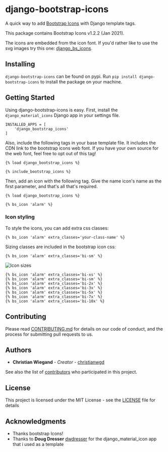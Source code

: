 # django-bootstrap-icons

A quick way to add [Bootstrap Icons](https://icons.getbootstrap.com) with Django template tags.

This package contains Bootstrap Icons v1.2.2 (Jan 2021). 

The icons are embedded from the icon font. If you'd rather like to use the svg images try this one: [django_bs_icons](https://github.com/mattburlage/django_bs_icons). 

## Installing

`django-bootstrap-icons` can be found on pypi. Run `pip install django-bootstrap-icons` to install the package on your machine.

## Getting Started

Using django-bootstrap-icons is easy. First, install the `django_material_icons` Django app in your settings file.

```
INSTALLED_APPS = [
    'django_bootstrap_icons'
]
```

Also, include the following tags in your base template file. It includes the CDN link to the bootstrap icons web font. If you have your own source for the web font, feel free to opt out of this tag!
```
{% load django_bootstrap_icons %}

{% include_bootstrap_icons %}
```

Then, add an icon with the following tag. Give the name icon's name as the first parameter, and that's all that's required.
```
{% load django_bootstrap_icons %}

{% bs_icon 'alarm' %}
```

### Icon styling

To style the icons, you can add extra css classes:

```
{% bs_icon 'alarm' extra_classes='your-class-name' %}
```

Sizing classes are included in the bootstrap icon css:

```
{% bs_icon 'alarm' extra_classes='bi-sm' %}
```

![Icon sizes](https://github.com/christianwgd/django-bootstrap-icons/blob/master/django_bootstrap_icons/static/img/icon-sizes.png "Icon sizes")

```
{% bs_icon 'alarm' extra_classes='bi-xs' %}
{% bs_icon 'alarm' extra_classes='bi-sm' %}
{% bs_icon 'alarm' extra_classes='bi-2x' %}
{% bs_icon 'alarm' extra_classes='bi-3x' %}
{% bs_icon 'alarm' extra_classes='bi-5x' %}
{% bs_icon 'alarm' extra_classes='bi-7x' %}
{% bs_icon 'alarm' extra_classes='bi-10x' %}
```



## Contributing

Please read [CONTRIBUTING.md](https://github.com/christianwgd/django-bootstrap-icons/blob/master/CONTRIBUTING.md) for details on our code of conduct, and the process for submitting pull requests to us.

## Authors

* **Christian Wiegand** - *Creator* - [christianwgd](https://github.com/christianwgd)

See also the list of [contributors](https://github.com/christianwgd/django-bootstrap-icons/blob/master/CONTRIBUTORS.md) who participated in this project.

## License

This project is licensed under the MIT License - see the [LICENSE](https://github.com/christianwgd/django-bootstrap-icons/blob/master/LICENSE) file for details

## Acknowledgments

* Thanks bootstrap Icons!
* Thanks to **Doug Dresser** [dwdresser](https://github.com/dwdresser) for the django_material_icon app that i used as a template
